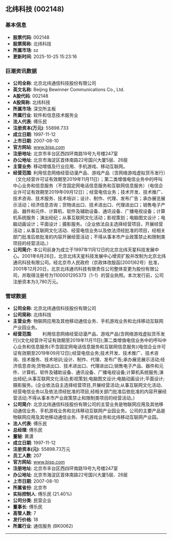 ## 北纬科技 (002148)

### 基本信息

- **股票代码**: 002148
- **股票简称**: 北纬科技
- **所属市场**: sz
- **更新时间**: 2025-10-25 15:23:16

### 巨潮资讯数据

- **公司全称**: 北京北纬通信科技股份有限公司
- **英文名称**: Beijing Bewinner Communications Co., Ltd.
- **A股代码**: 002148
- **A股简称**: 北纬科技
- **所属市场**: 深交所主板
- **所属行业**: 软件和信息技术服务业
- **法人代表**: 傅乐民
- **注册资本(万元)**: 55898.733
- **成立日期**: 1997-11-12
- **上市日期**: 2007-08-10
- **官方网站**: www.bisp.com
- **注册地址**: 北京市丰台区西四环南路19号九号楼247室
- **办公地址**: 北京市海淀区首体南路22号国兴大厦5层、26层
- **主营业务**: 移动增值及行业应用、手机游戏、移动互联网。
- **经营范围**: 利用信息网络经营动漫产品、游戏产品（含网络游戏虚拟货币发行）（文化经营许可证有效期至2019年11月11日）；第二类增值电信业务中的呼叫中心业务和信息服务（不含固定网电话信息服务和互联网信息服务）（电信企业许可证有效期至2019年09月12日）；经营电信业务；技术开发、技术推广、技术咨询、技术服务、技术培训；设计、制作、代理、发布广告；承办展览展示活动；经济信息咨询；货物进出口、技术进出口、代理进出口；销售电子产品、器件和元件、计算机、软件及辅助设备、通讯设备、广播电视设备；计算机系统服务；演出经纪；从事互联网文化活动；影视策划；电脑图文设计；电脑动画设计；平面设计；摄影服务。（企业依法自主选择经营项目，开展经营活动；从事互联网文化活动、经营电信业务以及依法须经批准的项目，经相关部门批准后依批准的内容开展经营活动；不得从事本市产业政策禁止和限制类项目的经营活动。）
- **公司简介**: 本公司前身为成立于1997年11月12日的北京北纬天星科技发展中心。2001年6月26日，北京北纬天星科技发展中心增资扩股并改制为北京北纬通讯科技有限公司。经北京市人民政府（京政体改股函[2001]62号）批准，2001年12月20日，北京北纬通讯科技有限责任公司整体变更为股份有限公司，并取得注册号为1100001295373（1-1）的营业执照。本次发行前，公司注册资本为3,780万元。

### 雪球数据

- **公司全称**: 北京北纬通信科技股份有限公司
- **公司简称**: 北纬科技
- **主营业务**: 物联网应用及其他移动通信业务、手机游戏业务和北纬移动互联网产业园业务。
- **经营范围**: 　　利用信息网络经营动漫产品、游戏产品(含网络游戏虚拟货币发行)(文化经营许可证有效期至2019年11月11日);第二类增值电信业务中的呼叫中心业务和信息服务(不含固定网电话信息服务和互联网信息服务)(电信企业许可证有效期至2019年09月12日);经营电信业务;技术开发、技术推广、技术咨询、技术服务、技术培训;设计、制作、代理、发布广告;承办展览展示活动;经济信息咨询;货物进出口、技术进出口、代理进出口;销售电子产品、器件和元件、计算机、软件及辅助设备、通讯设备、广播电视设备;计算机系统服务;演出经纪;从事互联网文化活动;影视策划;电脑图文设计;电脑动画设计;平面设计;摄影服务。(企业依法自主选择经营项目,开展经营活动;从事互联网文化活动、经营电信业务以及依法须经批准的项目,经相关部门批准后依批准的内容开展经营活动;不得从事本市产业政策禁止和限制类项目的经营活动。)
- **公司简介**: 北京北纬通信科技股份有限公司的主营业务是物联网应用及其他移动通信业务、手机游戏业务和北纬移动互联网产业园业务。公司的主要产品是物联网应用及其他移动通信业务、手机游戏业务和北纬移动互联网产业园。
- **法人代表**: 傅乐民
- **总经理**: 傅乐民
- **董秘**: 黄潇
- **成立日期**: 1997-11-12
- **注册资本(元)**: 55898.73万元
- **员工人数**: 207
- **官方网站**: www.bisp.com
- **注册地址**: 北京市丰台区西四环南路19号九号楼247室
- **办公地址**: 北京市海淀区首体南路22号国兴大厦5层、26层
- **上市日期**: 2007-08-10
- **所属省份**: 北京市
- **实际控制人**: 傅乐民 (21.40%)
- **公司分类**: 民营企业
- **董事长**: 傅乐民
- **高管人数**: 7
- **发行价格**: 18
- **所属行业**: 通信服务 (BK0062)

---